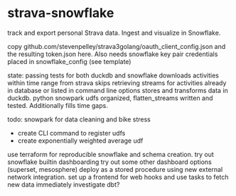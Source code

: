 # strava-snowflake
track and export personal Strava data.  Ingest and visualize in Snowflake.

copy github.com/stevenpelley/strava3golang/oauth_client_config.json and the resulting token.json here.
Also needs snowflake key pair credentials placed in snowflake_config (see template)

state:
passing tests for both duckdb and snowflake
downloads activities within time range from strava
skips retrieving streams for activities already in database or listed in command line options
stores and transforms data in duckdb.
python snowpark udfs organized, flatten_streams written and tested.  Additionally fills time gaps.

todo:
snowpark for data cleaning and bike stress
- create CLI command to register udfs
- create exponentially weighted average udf

use terraform for reproducible snowflake and schema creation.
try out snowflake builtin dashboarding
try out some other dashboard options (superset, mesosphere)
deploy as a stored procedure using new external network integration.
set up a frontend for web hooks and use tasks to fetch new data immediately
investigate dbt?